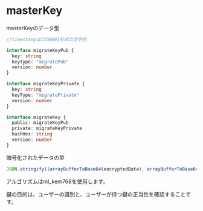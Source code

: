 # masterKey

masterKeyのデータ型

```typescript
//timestampはISO8601形式の文字列

interface migrateKeyPub {
  key: string
  keyType: "migratePub"
  version: number
}

interface migrateKeyPrivate {
  key: string
  keyType: "migratePrivate"
  version: number
}

interface migrateKey {
  public: migrateKeyPub
  private: migrateKeyPrivate
  hashHex: string
  version: number
}
```

暗号化されたデータの型

```typescript
JSON.stringify([arrayBufferToBase64(encryptedData), arrayBufferToBase64(cipherText)])
```

アルゴリズムはml_kem768を使用します。

鍵の目的は、ユーザーの識別と、ユーザーが持つ鍵の正当性を確認することです。
